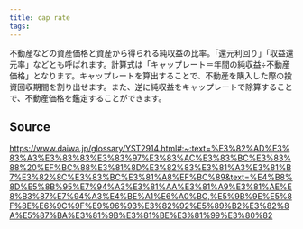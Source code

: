 ```yaml
---
title: cap rate
tags: 
---
```


不動産などの資産価格と資産から得られる純収益の比率。「還元利回り」「収益還元率」などとも呼ばれます。計算式は「キャップレート＝年間の純収益÷不動産価格」となります。キャップレートを算出することで、不動産を購入した際の投資回収期間を割り出せます。また、逆に純収益をキャップレートで除算することで、不動産価格を鑑定することができます。

## Source
https://www.daiwa.jp/glossary/YST2914.html#:~:text=%E3%82%AD%E3%83%A3%E3%83%83%E3%83%97%E3%83%AC%E3%83%BC%E3%83%88%20%EF%BC%88%E3%81%8D%E3%82%83%E3%81%A3%E3%81%B7%E3%82%8C%E3%83%BC%E3%81%A8%EF%BC%89&text=%E4%B8%8D%E5%8B%95%E7%94%A3%E3%81%AA%E3%81%A9%E3%81%AE%E8%B3%87%E7%94%A3%E4%BE%A1%E6%A0%BC,%E5%9B%9E%E5%8F%8E%E6%9C%9F%E9%96%93%E3%82%92%E5%89%B2%E3%82%8A%E5%87%BA%E3%81%9B%E3%81%BE%E3%81%99%E3%80%82